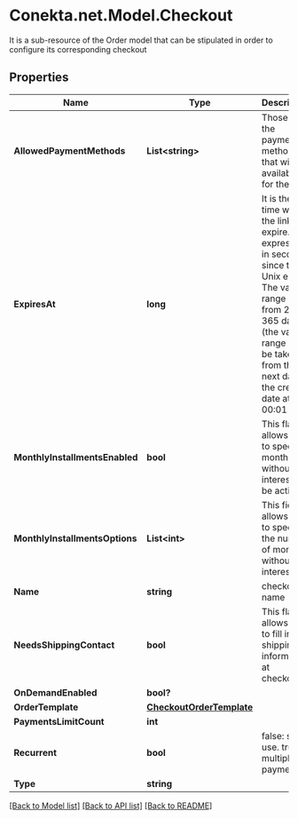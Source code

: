 # Conekta.net.Model.Checkout
It is a sub-resource of the Order model that can be stipulated in order to configure its corresponding checkout

## Properties

Name | Type | Description | Notes
------------ | ------------- | ------------- | -------------
**AllowedPaymentMethods** | **List&lt;string&gt;** | Those are the payment methods that will be available for the link | 
**ExpiresAt** | **long** | It is the time when the link will expire. It is expressed in seconds since the Unix epoch. The valid range is from 2 to 365 days (the valid range will be taken from the next day of the creation date at 00:01 hrs)  | 
**MonthlyInstallmentsEnabled** | **bool** | This flag allows you to specify if months without interest will be active. | [optional] 
**MonthlyInstallmentsOptions** | **List&lt;int&gt;** | This field allows you to specify the number of months without interest. | [optional] 
**Name** | **string** | checkout&#39;s name | 
**NeedsShippingContact** | **bool** | This flag allows you to fill in the shipping information at checkout. | [optional] 
**OnDemandEnabled** | **bool?** |  | [optional] 
**OrderTemplate** | [**CheckoutOrderTemplate**](CheckoutOrderTemplate.md) |  | 
**PaymentsLimitCount** | **int** |  | [optional] 
**Recurrent** | **bool** | false: single use. true: multiple payments | 
**Type** | **string** |  | 

[[Back to Model list]](../README.md#documentation-for-models) [[Back to API list]](../README.md#documentation-for-api-endpoints) [[Back to README]](../README.md)

